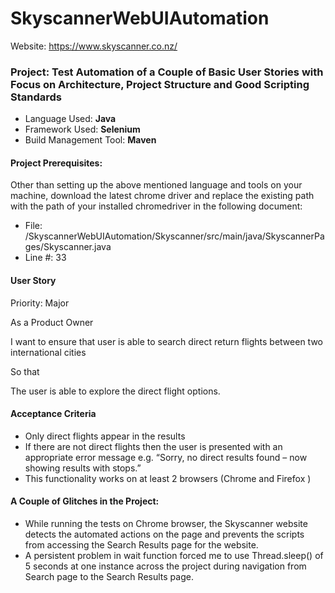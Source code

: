 # SkyscannerWebUIAutomation

Website: https://www.skyscanner.co.nz/

### Project: Test Automation of a Couple of Basic User Stories with Focus on Architecture, Project Structure and Good Scripting Standards

- Language Used: **Java**
- Framework Used: **Selenium**
- Build Management Tool: **Maven**

#### Project Prerequisites:
Other than setting up the above mentioned language and tools on your machine, download the latest chrome driver and replace the existing path with the path of your installed chromedriver in the following document:
- File: /SkyscannerWebUIAutomation/Skyscanner/src/main/java/SkyscannerPages/Skyscanner.java
- Line #: 33


#### User Story 

Priority: Major

As a Product Owner 

I want to ensure that user is able to search direct return flights between two international cities

So that 

The user is able to explore the direct flight options.

#### Acceptance Criteria

- Only direct flights appear in the results
- If there are not direct flights then the user is presented with an appropriate error message
e.g. “Sorry, no direct results found – now showing results with stops.”
- This functionality works on at least 2 browsers (Chrome and Firefox )


#### A Couple of Glitches in the Project:
- While running the tests on Chrome browser, the Skyscanner website detects the automated actions on the page and prevents the scripts from accessing the Search Results page for the website.
- A persistent problem in wait function forced me to use Thread.sleep() of 5 seconds at one instance across the project during navigation from Search page to the Search Results page.
